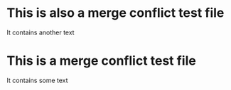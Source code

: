 # This is also a merge conflict test file
It contains another text
# This is a merge conflict test file
It contains some text